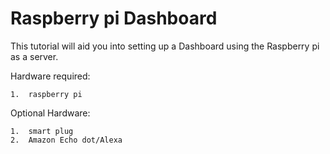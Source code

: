 # Raspberry pi Dashboard
This tutorial will aid you into setting up a Dashboard using the Raspberry pi as a server.

Hardware required:

    1.  raspberry pi

Optional Hardware:

    1.  smart plug
    2.  Amazon Echo dot/Alexa


